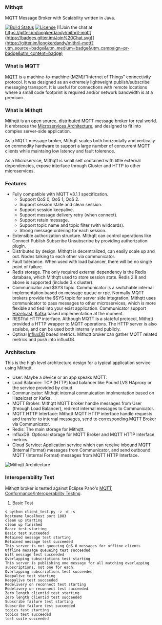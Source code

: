 ### Mithqtt
MQTT Message Broker with Scalability written in Java.

[![Build Status](https://travis-ci.org/longkerdandy/mithqtt.svg?branch=master)](https://travis-ci.org/longkerdandy/mithqtt)
[![License](https://img.shields.io/badge/License-Apache%20License%202.0-blue.svg)](http://www.apache.org/licenses/LICENSE-2.0.html)
[![Join the chat at https://gitter.im/longkerdandy/mithril-mqtt](https://badges.gitter.im/Join%20Chat.svg)](https://gitter.im/longkerdandy/mithril-mqtt?utm_source=badge&utm_medium=badge&utm_campaign=pr-badge&utm_content=badge)

### What is MQTT
[MQTT](http://mqtt.org) is a machine-to-machine (M2M)/"Internet of Things" connectivity protocol. It was designed as an extremely lightweight publish/subscribe messaging transport. It is useful for connections with remote locations where a small code footprint is required and/or network bandwidth is at a premium.

### What is Mithqtt
Mithqtt is an open source, distributed MQTT message broker for real world. It embraces the [Microservices Architecture](http://microservices.io), and designed to fit into complex server-side application.

As a MQTT message broker, Mithqtt scales both horizontally and vertically on commodity hardware to support a large number of concurrent MQTT clients while maintaing low latency and fault tolerence.

As a Microservice, Mithqtt is small self contained with little external dependencies, expose interface through Cluster and HTTP to other microservices.

### Features
- Fully compatible with MQTT v3.1.1 specification.
  - Support QoS 0, QoS 1, QoS 2.
  - Support session state and clean session.
  - Support session keepalive.
  - Support message delivery retry (when connect).
  - Support retain message.
  - Support topic name and topic filter (with wildcards).
  - Strong message ordering for each session.
- Extensible authorization structure. Mithqtt can control operations like Connect Publish Subscribe Unsubscribe by providing authorization plugin.
- Distributed by design. Mithqtt is decentralized, can easily scale up and out. Nodes talking to each other via communicator.
- Fault tolerance. When used with load balancer, there will be no single point of failure.
- Redis storage. The only required external dependency is the Redis database, which Mithqtt used to store session state. Redis 2.8 and above is supported (include 3.x cluster).
- Communicator and $SYS topic. Communicator is a switchable internal implementation based on message queue or rpc. Normally MQTT brokers provide the $SYS topic for server side integration, Mithqtt uses communicator to pass messages to other microservices, which is more flexible and tied into your exist application. Communicator support [Hazelcast](http://hazelcast.org), [Kafka](http://kafka.apache.org) based implementation at the moment.
- RESTful HTTP interface. Although MQTT is a stateful protocol, Mithqtt provided a HTTP wrapper to MQTT operations. The HTTP server is also scalabe, and can be used both internally and publicly.
- Optinal [InfluxDB](http://influxdb.com) based metrics. Mithqtt broker can gather MQTT related metrics and push into influxDB.

### Architecture
This is the high level architecture design for a typical application service using Mithqtt.
- User: Maybe a device or an app speaks MQTT.
- Load Balancer: TCP (HTTP) load balancer like Pound LVS HAproxy or the service provided by cloud.
- Communicator: Mithqtt internal commuication implmentation based on Hazelcast or Kafka.
- MQTT Broker: Mithqtt MQTT broker handle messages from User (through Load Balancer), redirect internal messages to Communicator.
- MQTT HTTP Interface: Mithqtt MQTT HTTP interface handle requests and transfer to internal messages, send to corresponding MQTT Broker via Communicator.
- Redis: The main storage for Mithqtt.
- InfluxDB: Optional storage for MQTT Broker and MQTT HTTP Interface metrics.
- Cloud Service: Application service which can receive inbound MQTT (Internal Format) messages from Communicator, and send outbound MQTT (Internal Format) messages from MQTT HTTP Interface.

![Mithqtt Architecture](https://github.com/longkerdandy/mithqtt/blob/master/architecture.jpg)

### Interoperability Test
Mithqtt broker is tested against Eclipse Paho's [MQTT Conformance/Interoperability Testing](http://www.eclipse.org/paho/clients/testing/).

1. Basic Test
~~~
$ python client_test.py -z -d -s
hostname localhost port 1883
clean up starting
clean up finished
Basic test starting
Basic test succeeded
Retained message test starting
Retained message test succeeded
This server is not queueing QoS 0 messages for offline clients
Offline message queueing test succeeded
Will message test succeeded
Overlapping subscriptions test starting
This server is publishing one message for all matching overlapping subscriptions, not one for each.
Overlapping subscriptions test succeeded
Keepalive test starting
Keepalive test succeeded
Redelivery on reconnect test starting
Redelivery on reconnect test succeeded
Zero length clientid test starting
Zero length clientid test succeeded
Subscribe failure test starting
Subscribe failure test succeeded
topics test starting
topics test succeeded
test suite succeeded
~~~
